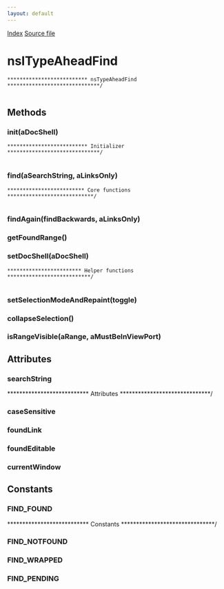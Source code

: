 ```yaml
---
layout: default
---
```

<div id='links'><a href="../index.html">Index</a>
<a href="http://dxr.mozilla.org/mozilla-central/source/toolkit/components/typeaheadfind/nsITypeAheadFind.idl">Source file</a>
</div>

# nsITypeAheadFind #
<code>************************** nsTypeAheadFind ******************************/  
</code>
## Methods ##

### init(aDocShell) ###
<code>************************** Initializer ******************************/  
</code>
### find(aSearchString, aLinksOnly) ###
<code>************************* Core functions ****************************/  
</code>
### findAgain(findBackwards, aLinksOnly) ###

### getFoundRange() ###

### setDocShell(aDocShell) ###
<code>************************ Helper functions ***************************/  
</code>
### setSelectionModeAndRepaint(toggle) ###

### collapseSelection() ###

### isRangeVisible(aRange, aMustBeInViewPort) ###

## Attributes ##

### searchString ###
*************************** Attributes ******************************/  

### caseSensitive ###

### foundLink ###

### foundEditable ###

### currentWindow ###

## Constants ##

### FIND_FOUND ###
*************************** Constants *******************************/  

### FIND_NOTFOUND ###

### FIND_WRAPPED ###

### FIND_PENDING ###
